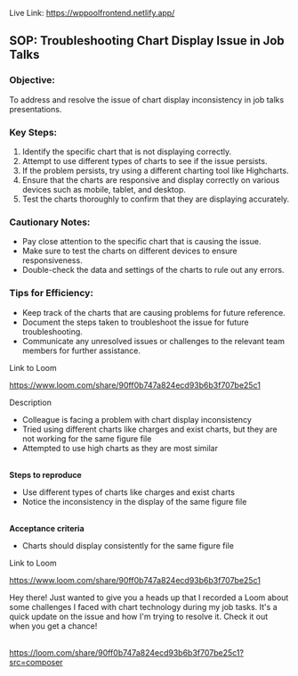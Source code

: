 

Live Link: https://wppoolfrontend.netlify.app/


## SOP: Troubleshooting Chart Display Issue in Job Talks

### Objective:

To address and resolve the issue of chart display inconsistency in job talks presentations.

### Key Steps:

1. Identify the specific chart that is not displaying correctly.
2. Attempt to use different types of charts to see if the issue persists.
3. If the problem persists, try using a different charting tool like Highcharts.
4. Ensure that the charts are responsive and display correctly on various devices such as mobile, tablet, and desktop.
5. Test the charts thoroughly to confirm that they are displaying accurately.

### Cautionary Notes:

- Pay close attention to the specific chart that is causing the issue.
- Make sure to test the charts on different devices to ensure responsiveness.
- Double-check the data and settings of the charts to rule out any errors.

### Tips for Efficiency:

- Keep track of the charts that are causing problems for future reference.
- Document the steps taken to troubleshoot the issue for future troubleshooting.
- Communicate any unresolved issues or challenges to the relevant team members for further assistance.

Link to Loom

https://www.loom.com/share/90ff0b747a824ecd93b6b3f707be25c1


Description

- Colleague is facing a problem with chart display inconsistency
- Tried using different charts like charges and exist charts, but they are not working for the same figure file
- Attempted to use high charts as they are most similar

\
**Steps to reproduce**

- Use different types of charts like charges and exist charts
- Notice the inconsistency in the display of the same figure file

\
**Acceptance criteria**

- Charts should display consistently for the same figure file

Link to Loom

https://www.loom.com/share/90ff0b747a824ecd93b6b3f707be25c1

Hey there! Just wanted to give you a heads up that I recorded a Loom about some challenges I faced with chart technology during my job tasks. It's a quick update on the issue and how I'm trying to resolve it. Check it out when you get a chance!

\
https://loom.com/share/90ff0b747a824ecd93b6b3f707be25c1?src=composer

